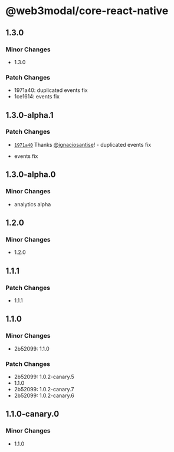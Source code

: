 # @web3modal/core-react-native

## 1.3.0

### Minor Changes

- 1.3.0

### Patch Changes

- 1971a40: duplicated events fix
- 1ce1614: events fix

## 1.3.0-alpha.1

### Patch Changes

- [`1971a40`](https://github.com/WalletConnect/web3modal-react-native/commit/1971a409df8a6a66ff6c4bc93d0a458bdc943789) Thanks [@ignaciosantise](https://github.com/ignaciosantise)! - duplicated events fix

- events fix

## 1.3.0-alpha.0

### Minor Changes

- analytics alpha

## 1.2.0

### Minor Changes

- 1.2.0

## 1.1.1

### Patch Changes

- 1.1.1

## 1.1.0

### Minor Changes

- 2b52099: 1.1.0

### Patch Changes

- 2b52099: 1.0.2-canary.5
- 1.1.0
- 2b52099: 1.0.2-canary.7
- 2b52099: 1.0.2-canary.6

## 1.1.0-canary.0

### Minor Changes

- 1.1.0
